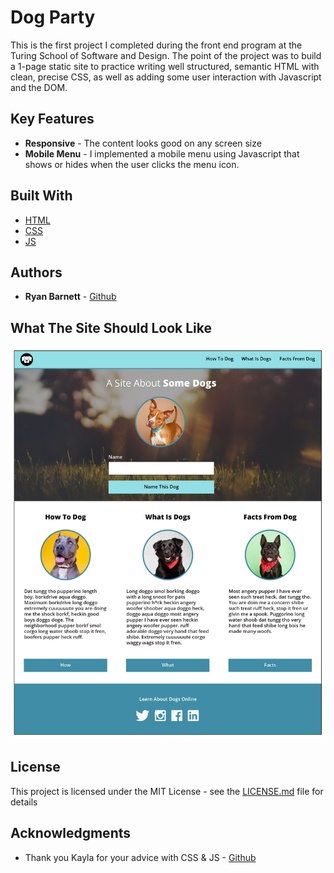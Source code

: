 # Dog Party

This is the first project I completed during the front end program at the Turing School of Software and Design. The point of the project was to build a 1-page static site to practice writing well structured, semantic HTML with clean, precise CSS, as well as adding some user interaction with Javascript and the DOM.

## Key Features

* **Responsive** - The content looks good on any screen size
* **Mobile Menu** - I implemented a mobile menu using Javascript that shows or hides when the user clicks the menu icon.

## Built With

* [HTML](https://developer.mozilla.org/en-US/docs/Web/Guide/HTML/HTML5)
* [CSS](https://developer.mozilla.org/en-US/docs/Web/CSS)
* [JS](https://developer.mozilla.org/en-US/docs/Web/JavaScript)

## Authors

* **Ryan Barnett** - [Github](http://github.com/RyanDBarnett)

## What The Site Should Look Like

![dog party website comp](images/dog-party-js-edition.jpg)

## License

This project is licensed under the MIT License - see the [LICENSE.md](LICENSE.md) file for details

## Acknowledgments

* Thank you Kayla for your advice with CSS & JS - [Github](https://github.com/KaylaLawson)
